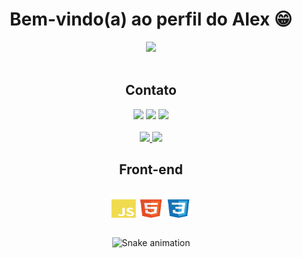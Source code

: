 <h1 align="center"> Bem-vindo(a) ao perfil do Alex 😁 </h1> 

 <div align="center"> <img height ="400"  src="https://i.pinimg.com/originals/15/e7/e3/15e7e300166c962d3b8a22f60b5cac9e.gif"/> </div> <br>
 
 <h2 align="center">
    Contato
  </h2>
  
 <div align="center">
  <a href="https://www.instagram.com/allec.sg/" target="_blank"><img src="https://img.shields.io/badge/-Instagram-%23E4405F?style=for-the-badge&logo=instagram&logoColor=white" target="_blank"></a>
  <a href = "mailto:alexgomes98.contato@gmail.com"><img src="https://img.shields.io/badge/-Gmail-%23333?style=for-the-badge&logo=gmail&logoColor=white" target="_blank"></a>
  <a href="" target="_blank"><img src="https://img.shields.io/badge/-LinkedIn-%230077B5?style=for-the-badge&logo=linkedin&logoColor=white" target="_blank"></a>
</div>

<br>
 
 <div align="center">
   <a href="https://github.com/crowy-sg">
   <img height="180em" src="https://github-readme-stats.vercel.app/api?username=crowy-sg&show_icons=true&theme=tokyonight&include_all_commits=true&count_private=true"/> 
   
 <a align="center" href="https://github.com/crowy-sg">
    <img height="180" src="https://github-readme-stats.vercel.app/api/top-langs/?username=crowy-sg&theme=tokyonight">
 </a>

</div>
 
 <h2 align="center">
   Front-end
 </h2>
<div align="center" style="display: inline_block"><br>
  <img align="center" alt="Js" height="30" width="40" src="https://raw.githubusercontent.com/devicons/devicon/master/icons/javascript/javascript-plain.svg">
  <img align="center" alt="HTML" height="30" width="40" src="https://raw.githubusercontent.com/devicons/devicon/master/icons/html5/html5-original.svg">
  <img align="center" alt="CSS" height="30" width="40" src="https://raw.githubusercontent.com/devicons/devicon/master/icons/css3/css3-original.svg">
</div>
 
 <br>
 
  
 
<div align="center"> 
  
  
 
  ![Snake animation](https://github.com/crowy-sg/crowy-sg/blob/output/github-contribution-grid-snake.svg)

</div>
